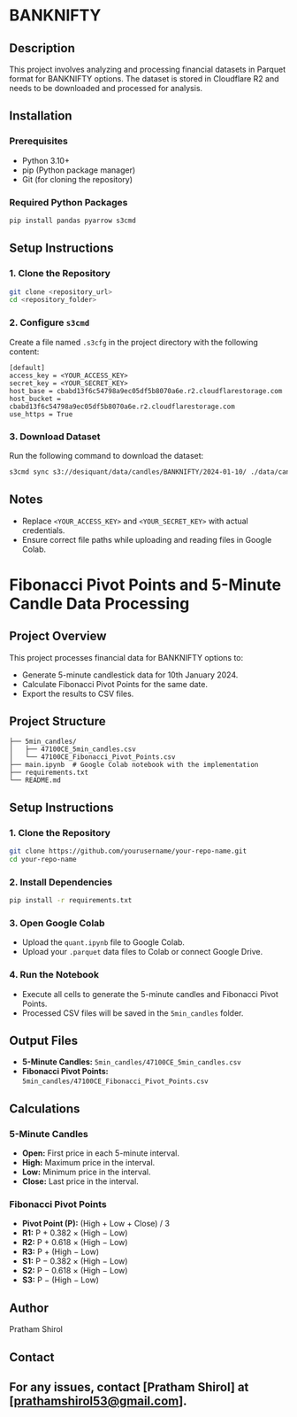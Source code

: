 # BANKNIFTY

## Description
This project involves analyzing and processing financial datasets in Parquet format for BANKNIFTY options. The dataset is stored in Cloudflare R2 and needs to be downloaded and processed for analysis.

## Installation

### Prerequisites
- Python 3.10+
- pip (Python package manager)
- Git (for cloning the repository)

### Required Python Packages
```bash
pip install pandas pyarrow s3cmd
```

## Setup Instructions

### 1. Clone the Repository
```bash
git clone <repository_url>
cd <repository_folder>
```

### 2. Configure `s3cmd`

Create a file named `.s3cfg` in the project directory with the following content:

```
[default]
access_key = <YOUR_ACCESS_KEY>
secret_key = <YOUR_SECRET_KEY>
host_base = cbabd13f6c54798a9ec05df5b8070a6e.r2.cloudflarestorage.com
host_bucket = cbabd13f6c54798a9ec05df5b8070a6e.r2.cloudflarestorage.com
use_https = True
```

### 3. Download Dataset

Run the following command to download the dataset:
```bash
s3cmd sync s3://desiquant/data/candles/BANKNIFTY/2024-01-10/ ./data/candles/BANKNIFTY/2024-01-10/
```

## Notes
- Replace `<YOUR_ACCESS_KEY>` and `<YOUR_SECRET_KEY>` with actual credentials.
- Ensure correct file paths while uploading and reading files in Google Colab.


# Fibonacci Pivot Points and 5-Minute Candle Data Processing

## Project Overview

This project processes financial data for BANKNIFTY options to:

- Generate 5-minute candlestick data for 10th January 2024.
- Calculate Fibonacci Pivot Points for the same date.
- Export the results to CSV files.

## Project Structure

```
├── 5min_candles/
│   ├── 47100CE_5min_candles.csv
│   └── 47100CE_Fibonacci_Pivot_Points.csv
├── main.ipynb  # Google Colab notebook with the implementation
├── requirements.txt
└── README.md
```

## Setup Instructions

### 1. Clone the Repository

```bash
git clone https://github.com/yourusername/your-repo-name.git
cd your-repo-name
```

### 2. Install Dependencies

```bash
pip install -r requirements.txt
```

### 3. Open Google Colab

- Upload the `quant.ipynb` file to Google Colab.
- Upload your `.parquet` data files to Colab or connect Google Drive.

### 4. Run the Notebook

- Execute all cells to generate the 5-minute candles and Fibonacci Pivot Points.
- Processed CSV files will be saved in the `5min_candles` folder.

## Output Files

- **5-Minute Candles:** `5min_candles/47100CE_5min_candles.csv`
- **Fibonacci Pivot Points:** `5min_candles/47100CE_Fibonacci_Pivot_Points.csv`

## Calculations

### 5-Minute Candles

- **Open:** First price in each 5-minute interval.
- **High:** Maximum price in the interval.
- **Low:** Minimum price in the interval.
- **Close:** Last price in the interval.

### Fibonacci Pivot Points

- **Pivot Point (P):** (High + Low + Close) / 3
- **R1:** P + 0.382 × (High − Low)
- **R2:** P + 0.618 × (High − Low)
- **R3:** P + (High − Low)
- **S1:** P − 0.382 × (High − Low)
- **S2:** P − 0.618 × (High − Low)
- **S3:** P − (High − Low)

## Author

Pratham Shirol

## Contact
For any issues, contact [Pratham Shirol] at [prathamshirol53@gmail.com].
---


